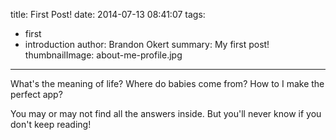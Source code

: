 title: First Post!
date: 2014-07-13 08:41:07
tags:
  - first
  - introduction
author: Brandon Okert
summary: My first post!
thumbnailImage: about-me-profile.jpg
---

What's the meaning of life? Where do babies come from? How to I make the perfect app?

You may or may not find all the answers inside. But you'll never know if you don't keep reading!

